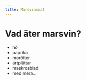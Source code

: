 ```yaml
---
title: Marsvinsmat
---
```


# Vad äter marsvin?

- hö
- paprika
- morötter
- ärtplättar
- maskrosblad
- med mera...
